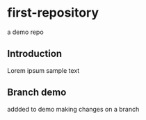 # first-repository
a demo repo

## Introduction
Lorem ipsum
sample text

## Branch demo
addded to demo making changes on a branch
